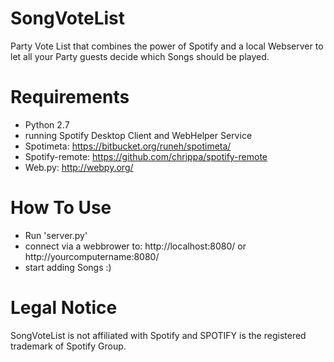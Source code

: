 SongVoteList
============

Party Vote List that combines the power of Spotify and a local Webserver to let all your Party guests decide which Songs should be played.



Requirements
============

* Python 2.7
* running Spotify Desktop Client and WebHelper Service
* Spotimeta: https://bitbucket.org/runeh/spotimeta/
* Spotify-remote: https://github.com/chrippa/spotify-remote
* Web.py: http://webpy.org/

How To Use
============

* Run 'server.py' 
* connect via a webbrower to: http://localhost:8080/ or http://yourcomputername:8080/
* start adding Songs :)

Legal Notice
============
SongVoteList is not affiliated with Spotify and SPOTIFY is the registered trademark of Spotify Group.
